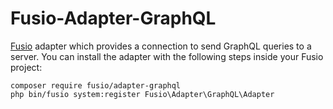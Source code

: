 Fusio-Adapter-GraphQL
=====

[Fusio] adapter which provides a connection to send GraphQL queries to a server.
You can install the adapter with the following steps inside your Fusio project:

    composer require fusio/adapter-graphql
    php bin/fusio system:register Fusio\Adapter\GraphQL\Adapter

[Fusio]: http://fusio-project.org/

